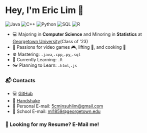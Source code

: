 # Hey, I'm Eric Lim 👋 

![Java](https://img.shields.io/badge/Java-Intermediate-yellow)
![C++](https://img.shields.io/badge/C%2B%2B-Intermediate-yellow)
![Python](https://img.shields.io/badge/Python-Intermediate-yellow)
![SQL](https://img.shields.io/badge/SQL-Intermediate-yellow)
![R](https://img.shields.io/badge/R-Beginner-brightgreen)

- 💻 Majoring in **Computer Science** and Minoring in **Statistics** at [Georgetown University](https://www.georgetown.edu/)(Class of '23)
- 🎉 Passions for video games 🎮, lifting 💪, and cooking 🍖
- ⚙️ Mastering: `.java`,`.cpp`,`.py`,`.sql`
- 🌱 Currently Learning: `.R`
- 👓 Planning to Learn: `.html`,`.js`


### 📬 Contacts
- 💻 [GitHub](https://github.com/5cminsuhlim)
- 🤝 [Handshake](https://app.joinhandshake.com/users/21150727)
- 📧 Personal E-mail: 5cminsuhlim@gmail.com
- 📧 School E-mail: ml1859@georgetown.edu


### 📃 Looking for my Resume? E-Mail me!
